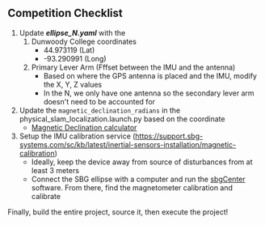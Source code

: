 ## Competition Checklist
1. Update <b>*ellipse_N.yaml*</b> with the
    1. Dunwoody College coordinates
        - 44.973119 (Lat)
        - -93.290991 (Long)
    2. Primary Lever Arm (Fffset between the IMU and the antenna)
        - Based on where the GPS antenna is placed and the IMU, modify the X, Y, Z values
        - In the N, we only have one antenna so the secondary lever arm doesn't need to be accounted for
2. Update the ```magnetic_declination_radians``` in the physical_slam_localization.launch.py based on the coordinate
    - [Magnetic Declination calculator](https://www.ngdc.noaa.gov/geomag/calculators/magcalc.shtml)
3. Setup the IMU calibration service (https://support.sbg-systems.com/sc/kb/latest/inertial-sensors-installation/magnetic-calibration)
    - Ideally, keep the device away from source of disturbances from at least 3 meters
    - Connect the SBG ellipse with a computer and run the [sbgCenter](https://support.sbg-systems.com/sc/dev/latest/sbgcenter-application) software. From there, find the magnetometer calibration and calibrate

Finally, build the entire project, source it, then execute the project!